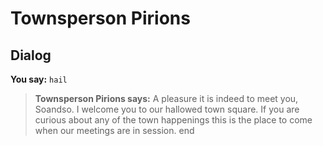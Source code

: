# Townsperson Pirions


## Dialog

**You say:** `hail`



>**Townsperson Pirions says:** A pleasure it is indeed to meet you, Soandso. I welcome you to our hallowed town square. If you are curious about any of the town happenings this is the place to come when our meetings are in session.
end

